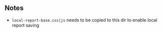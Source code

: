 
## Notes

- `local-report-base.css|js` needs to be copied to this dir to enable local report saving
